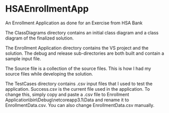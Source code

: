 # HSAEnrollmentApp
An Enrollment Application as done for an Exercise from HSA Bank

The ClassDiagrams directory contains an initial class diagram and a class diagram of the finalized solution.

The Enrollment Application directory contains the VS project and the solution. The debug and release sub-directories are both built and contain
a sample input file.

The Source file is a collection of the source files. This is how I had my source files while developing the solution.

The TestCases directory contains .csv input files that I used to test the application. Success.csv is the current file used in the application.
To change this, simply copy and paste a .csv file to Enrollment Application\bin\Debug\netcoreapp3.1\Data and rename it to EnrollmentData.csv.
You can also change EnrollmentData.csv manually.
